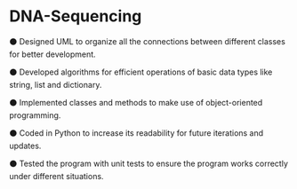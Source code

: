 # DNA-Sequencing

⚫ Designed UML to organize all the connections between different classes for better development.

⚫ Developed algorithms for efficient operations of basic data types like string, list and dictionary.

⚫ Implemented classes and methods to make use of object-oriented programming.

⚫ Coded in Python to increase its readability for future iterations and updates.

⚫ Tested the program with unit tests to ensure the program works correctly under different situations.

